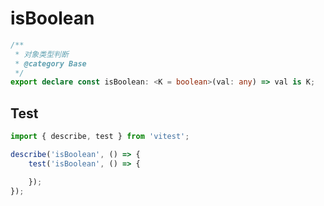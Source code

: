 # isBoolean
```ts
/**
 * 对象类型判断
 * @category Base
 */
export declare const isBoolean: <K = boolean>(val: any) => val is K;

```

## Test
```ts
import { describe, test } from 'vitest';

describe('isBoolean', () => {
    test('isBoolean', () => {

    });
});
```
